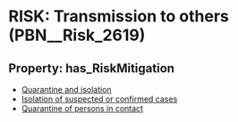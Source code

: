 # RISK: __Transmission to others__ (PBN__Risk_2619)

## Property: has_RiskMitigation

* [Quarantine and isolation](PBN__Mitigation_541)
* [Isolation of suspected or confirmed cases](PBN__Mitigation_1335)
* [Quarantine of persons in contact](PBN__Mitigation_1336)

